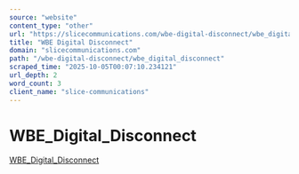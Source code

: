 ```yaml
---
source: "website"
content_type: "other"
url: "https://slicecommunications.com/wbe-digital-disconnect/wbe_digital_disconnect"
title: "WBE Digital Disconnect"
domain: "slicecommunications.com"
path: "/wbe-digital-disconnect/wbe_digital_disconnect"
scraped_time: "2025-10-05T00:07:10.234121"
url_depth: 2
word_count: 3
client_name: "slice-communications"
---
```


# WBE_Digital_Disconnect

[WBE_Digital_Disconnect](https://slicecommunications.com/wp-content/uploads/2018/02/WBE_Digital_Disconnect.pdf)